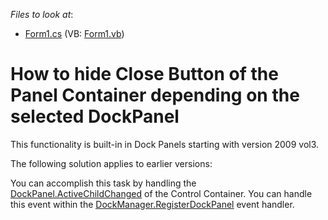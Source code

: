 <!-- default file list -->
*Files to look at*:

* [Form1.cs](./CS/Q205085/Form1.cs) (VB: [Form1.vb](./VB/Q205085/Form1.vb))
<!-- default file list end -->
# How to hide Close Button of the Panel Container depending on the selected DockPanel


<p>This functionality is built-in in Dock Panels starting with version 2009 vol3.</p><p>The following solution applies to earlier versions:</p><p>You can accomplish this task by handling the <a href="http://documentation.devexpress.com/#WindowsForms/DevExpressXtraBarsDockingDockPanel_ActiveChildChangedtopic"><u>DockPanel.ActiveChildChanged</u></a> of the Control Container. You can handle this event within the <a href="http://documentation.devexpress.com/#WindowsForms/DevExpressXtraBarsDockingDockManager_RegisterDockPaneltopic"><u>DockManager.RegisterDockPanel</u></a> event handler.</p>

<br/>



